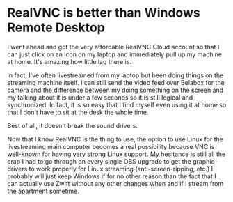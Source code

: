 # RealVNC is better than Windows Remote Desktop

I went ahead and got the very affordable RealVNC Cloud account so that I can just click on an icon on my laptop and immediately pull up my machine at home. It's amazing how little lag there is.

In fact, I've often livestreamed from my laptop but been doing things on the streaming machine itself. I can still send the video feed over Belabox for the camera and the difference between my doing something on the screen and my talking about it is under a few seconds so it is still logical and synchronized. In fact, it is *so* easy that I find myself even using it at home so that I don't have to sit at the desk the whole time.

Best of all, it doesn't break the sound drivers.

Now that I know RealVNC is the thing to use, the option to use Linux for the livestreaming main computer becomes a real possibility because VNC is well-known for having very strong Linux support. My hesitance is still all the crap I had to go through on every single OBS upgrade to get the graphic drivers to work properly for Linux streaming (anti-screen-ripping, etc.) I probably will just keep Windows if for no other reason than the fact that I can actually use Zwift without any other changes when and if I stream from the apartment sometime.

